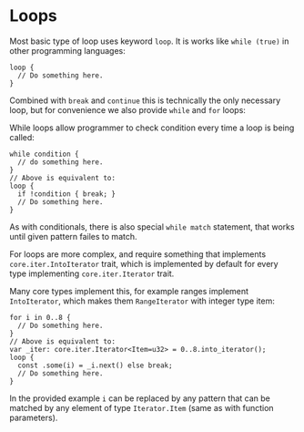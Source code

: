 # Loops
Most basic type of loop uses keyword `loop`. It is works like `while (true)` in other programming languages:

```
loop {
  // Do something here.
}
```

Combined with `break` and `continue` this is technically the only necessary loop, but for convenience we also provide `while` and `for` loops:

While loops allow programmer to check condition every time a loop is being called:
```
while condition {
  // do something here.
}
// Above is equivalent to:
loop {
  if !condition { break; }
  // Do something here.
}
```
As with conditionals, there is also special `while match` statement, that works until given pattern failes to match.

For loops are more complex, and require something that implements `core.iter.IntoIterator` trait,
which is implemented by default for every type implementing `core.iter.Iterator` trait.

Many core types implement this, for example ranges implement `IntoIterator`, which makes them `RangeIterator` with integer type item:
```
for i in 0..8 {
  // Do something here.
}
// Above is equivalent to:
var _iter: core.iter.Iterator<Item=u32> = 0..8.into_iterator();
loop {
  const .some(i) = _i.next() else break;
  // Do something here.
}
```
In the provided example `i` can be replaced by any pattern that can be matched by any element of type `Iterator.Item` (same as with function parameters).

